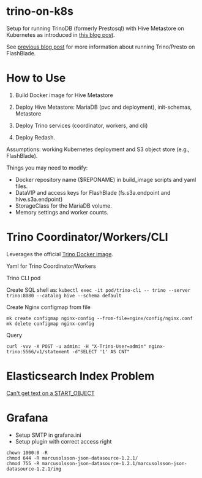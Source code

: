 # trino-on-k8s
Setup for running TrinoDB (formerly Prestosql) with Hive Metastore on Kubernetes as introduced in [this blog post](https://medium.com/@joshua_robinson/presto-powered-s3-data-warehouse-on-kubernetes-aea89d2f40e8).

See [previous blog post](https://medium.com/@joshua_robinson/presto-on-flashblade-s3-486ecb449574)
for more information about running Trino/Presto on FlashBlade.

# How to Use

1. Build Docker image for Hive Metastore

2. Deploy Hive Metastore: MariaDB (pvc and deployment), init-schemas, Metastore

3. Deploy Trino services (coordinator, workers, and cli)

4. Deploy Redash.

Assumptions: working Kubernetes deployment and S3 object store (e.g., FlashBlade).

Things you may need to modify:
* Docker repository name ($REPONAME) in build_image scripts and yaml files.
* DataVIP and access keys for FlashBlade (fs.s3a.endpoint and hive.s3a.endpoint)
* StorageClass for the MariaDB volume.
* Memory settings and worker counts.

# Trino Coordinator/Workers/CLI

Leverages the official [Trino Docker image](https://github.com/trinodb/docker-images).

Yaml for Trino Coordinator/Workers

Trino CLI pod

Create SQL shell as:
```kubectl exec -it pod/trino-cli -- trino --server trino:8080 --catalog hive --schema default```

Create Nginx configmap from file
```
mk create configmap nginx-config --from-file=nginx/config/nginx.conf
mk delete configmap nginx-config
```

Query
```
curl -vvv -X POST -u admin: -H "X-Trino-User=admin" nginx-trino:5566/v1/statement -d"SELECT '1' AS CNT"
```

# Elasticsearch Index Problem

[Can't get text on a START_OBJECT](https://stackoverflow.com/questions/41873672/updating-a-field-with-a-nested-array-in-elastic-search)

# Grafana

- Setup SMTP in grafana.ini
- Setup plugin with correct access right

```
chown 1000:0 -R
chmod 644 -R marcusolsson-json-datasource-1.2.1/
chmod 755 -R marcusolsson-json-datasource-1.2.1/marcusolsson-json-datasource-1.2.1/img
```
